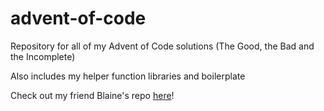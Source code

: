 # advent-of-code

Repository for all of my Advent of Code solutions (The Good, the Bad and the Incomplete)

Also includes my helper function libraries and boilerplate

Check out my friend Blaine's repo [here](https://github.com/blaine-t/advent-of-code)!
